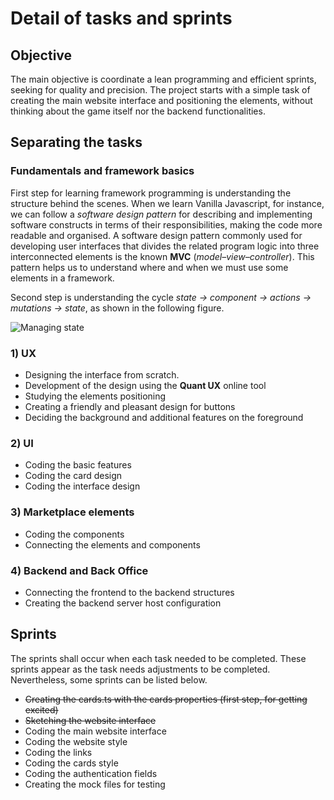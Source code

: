 # Detail of tasks and sprints

## Objective

The main objective is coordinate a lean programming and efficient sprints, seeking for quality and precision.
The project starts with a simple task of creating the main website interface and positioning the elements, without thinking about the game itself nor the backend functionalities.

## Separating the tasks

### Fundamentals and framework basics
First step for learning framework programming is understanding the structure behind the scenes. When we learn Vanilla Javascript, for instance, we can follow a _software design pattern_ for describing and implementing software constructs in terms of their responsibilities, making the code more readable and organised. A software design pattern commonly used for developing user interfaces that divides the related program logic into three interconnected elements is the known **MVC** (_model–view–controller_). This pattern helps us to understand where and when we must use some elements in a framework.

Second step is understanding the cycle _state -> component -> actions -> mutations -> state_, as shown in the following figure.

![Managing state](https://cdn-media-1.freecodecamp.org/images/1*vmhxmp5jRp-4Rtfh3skrgQ.png "Managing state in Vue.js, by Gareth Redfern from FreeCodeCamp")

### 1) UX
  - Designing the interface from scratch.
  - Development of the design using the **Quant UX** online tool
  - Studying the elements positioning
  - Creating a friendly and pleasant design for buttons
  - Deciding the background and additional features on the foreground

### 2) UI
  - Coding the basic features
  - Coding the card design
  - Coding the interface design

### 3) Marketplace elements
  - Coding the components
  - Connecting the elements and components

### 4) Backend and Back Office
  - Connecting the frontend to the backend structures
  - Creating the backend server host configuration

## Sprints
The sprints shall occur when each task needed to be completed. These sprints appear as the task needs adjustments to be completed. Nevertheless, some sprints can be listed below.

  - ~~Creating the cards.ts with the cards properties (first step, for getting excited)~~
  - ~~Sketching the website interface~~
  - Coding the main website interface
  - Coding the website style
  - Coding the links
  - Coding the cards style
  - Coding the authentication fields
  - Creating the mock files for testing